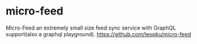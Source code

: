 # micro-feed
Micro-Feed an extremely small size feed sync service with GraphQL support(also a graphql playground). https://github.com/leopku/micro-feed
